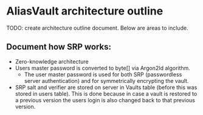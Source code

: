 # AliasVault architecture outline

TODO: create architecture outline document. Below are areas
to include.

## Document how SRP works:
- Zero-knowledge architecture
- Users master password is converted to byte[] via Argon2Id algorithm.
  - The user master password is used for both SRP (passwordless server authentication) and for symmetrically encrypting the vault.
- SRP salt and verifier are stored on server in Vaults table (before this was stored in users table). This is done because
  in case a vault is restored to a previous version the users login is also changed back to that previous version.
